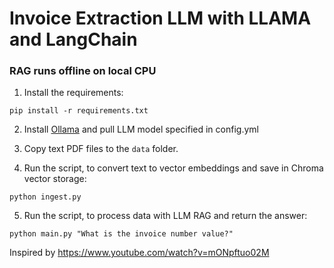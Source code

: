 # Invoice Extraction LLM with LLAMA and LangChain


### RAG runs offline on local CPU
   
1. Install the requirements: 

```
pip install -r requirements.txt
```

2. Install <a href="https://ollama.ai">Ollama</a> and pull LLM model specified in config.yml

3. Copy text PDF files to the `data` folder.
   
4. Run the script, to convert text to vector embeddings and save in Chroma vector storage: 

```
python ingest.py
```

5. Run the script, to process data with LLM RAG and return the answer: 

```
python main.py "What is the invoice number value?"
```






















Inspired by https://www.youtube.com/watch?v=mONpftuo02M
